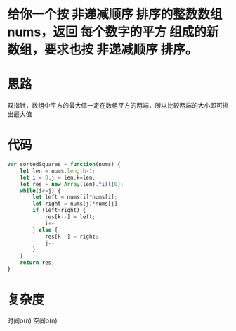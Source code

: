 # 给你一个按 非递减顺序 排序的整数数组 nums，返回 每个数字的平方 组成的新数组，要求也按 非递减顺序 排序。

# 思路
双指针，数组中平方的最大值一定在数组平方的两端，所以比较两端的大小即可挑出最大值

# 代码
```js
var sortedSquares = function(nums) {
    let len = nums.length-1;
    let i = 0,j = len,k=len;
    let res = new Array(len).fill(0);
    while(i<=j) {
        let left = nums[i]*nums[i];
        let right = nums[j]*nums[j];
        if (left>right) {
            res[k--] = left;
            i++
        } else {
            res[k--] = right;
            j--
        }
    }
    return res;
}
```

# 复杂度
时间o(n)
空间o(n)